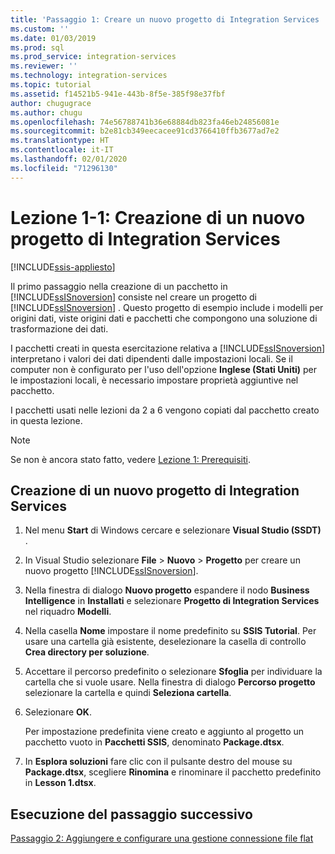 ```yaml
---
title: 'Passaggio 1: Creare un nuovo progetto di Integration Services | Microsoft Docs'
ms.custom: ''
ms.date: 01/03/2019
ms.prod: sql
ms.prod_service: integration-services
ms.reviewer: ''
ms.technology: integration-services
ms.topic: tutorial
ms.assetid: f14521b5-941e-443b-8f5e-385f98e37fbf
author: chugugrace
ms.author: chugu
ms.openlocfilehash: 74e56788741b36e68884db823fa46eb24856081e
ms.sourcegitcommit: b2e81cb349eecacee91cd3766410ffb3677ad7e2
ms.translationtype: HT
ms.contentlocale: it-IT
ms.lasthandoff: 02/01/2020
ms.locfileid: "71296130"
---
```

# <a name="lesson-1-1-create-a-new-integration-services-project"></a>Lezione 1-1: Creazione di un nuovo progetto di Integration Services

[!INCLUDE[ssis-appliesto](../includes/ssis-appliesto-ssvrpluslinux-asdb-asdw-xxx.md)]



Il primo passaggio nella creazione di un pacchetto in [!INCLUDE[ssISnoversion](../includes/ssisnoversion-md.md)] consiste nel creare un progetto di [!INCLUDE[ssISnoversion](../includes/ssisnoversion-md.md)] . Questo progetto di esempio include i modelli per origini dati, viste origini dati e pacchetti che compongono una soluzione di trasformazione dei dati.  
  
I pacchetti creati in questa esercitazione relativa a [!INCLUDE[ssISnoversion](../includes/ssisnoversion-md.md)] interpretano i valori dei dati dipendenti dalle impostazioni locali. Se il computer non è configurato per l'uso dell'opzione **Inglese (Stati Uniti)** per le impostazioni locali, è necessario impostare proprietà aggiuntive nel pacchetto. 

I pacchetti usati nelle lezioni da 2 a 6 vengono copiati dal pacchetto creato in questa lezione.  
  
> [!NOTE]  
> Se non è ancora stato fatto, vedere [Lezione 1: Prerequisiti](../integration-services/lesson-1-create-a-project-and-basic-package-with-ssis.md#prerequisites).

## <a name="create-a-new-integration-services-project"></a>Creazione di un nuovo progetto di Integration Services  
  
1.  Nel menu **Start** di Windows cercare e selezionare **Visual Studio (SSDT)** .  
  
2.  In Visual Studio selezionare **File** > **Nuovo** > **Progetto** per creare un nuovo progetto [!INCLUDE[ssISnoversion](../includes/ssisnoversion-md.md)].  
  
3.  Nella finestra di dialogo **Nuovo progetto** espandere il nodo **Business Intelligence** in **Installati** e selezionare **Progetto di Integration Services** nel riquadro **Modelli**.  
  
4.  Nella casella **Nome** impostare il nome predefinito su **SSIS Tutorial**. Per usare una cartella già esistente, deselezionare la casella di controllo **Crea directory per soluzione**.  
  
5.  Accettare il percorso predefinito o selezionare **Sfoglia** per individuare la cartella che si vuole usare. Nella finestra di dialogo **Percorso progetto** selezionare la cartella e quindi **Seleziona cartella**.  
  
6.  Selezionare **OK**.  
  
    Per impostazione predefinita viene creato e aggiunto al progetto un pacchetto vuoto in **Pacchetti SSIS**, denominato **Package.dtsx**.  
  
7.  In **Esplora soluzioni** fare clic con il pulsante destro del mouse su **Package.dtsx**, scegliere **Rinomina** e rinominare il pacchetto predefinito in **Lesson 1.dtsx**.  
  
## <a name="go-to-next-task"></a>Esecuzione del passaggio successivo
[Passaggio 2: Aggiungere e configurare una gestione connessione file flat](../integration-services/lesson-1-2-adding-and-configuring-a-flat-file-connection-manager.md)  
  
